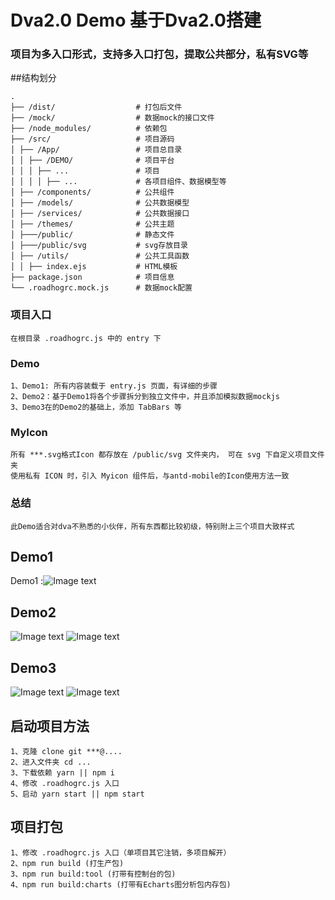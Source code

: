 # Dva2.0 Demo 基于Dva2.0搭建
### 项目为多入口形式，支持多入口打包，提取公共部分，私有SVG等

##结构划分
```
.
├── /dist/                  # 打包后文件
├── /mock/                  # 数据mock的接口文件
├── /node_modules/          # 依赖包
├── /src/                   # 项目源码
│ ├── /App/                 # 项目总目录
│ │ ├── /DEMO/              # 项目平台
│ │ │ ├── ...               # 项目
│ │ │ │ ├── ...             # 各项目组件、数据模型等
│ ├── /components/          # 公共组件
│ ├── /models/              # 公共数据模型
│ ├── /services/            # 公共数据接口
│ ├── /themes/              # 公共主题
│ ├───/public/              # 静态文件
│ ├───/public/svg           # svg存放目录
│ ├── /utils/               # 公共工具函数 
│ │ ├── index.ejs           # HTML模板
├── package.json            # 项目信息
└── .roadhogrc.mock.js      # 数据mock配置
```

### 项目入口
```
在根目录 .roadhogrc.js 中的 entry 下 
```

### Demo
```
1、Demo1: 所有内容装载于 entry.js 页面，有详细的步骤
2、Demo2：基于Demo1将各个步骤拆分到独立文件中，并且添加模拟数据mockjs
3、Demo3在的Demo2的基础上，添加 TabBars 等
```

### MyIcon
```
所有 ***.svg格式Icon 都存放在 /public/svg 文件夹内， 可在 svg 下自定义项目文件夹
使用私有 ICON 时，引入 Myicon 组件后，与antd-mobile的Icon使用方法一致
```

### 总结
```
此Demo适合对dva不熟悉的小伙伴，所有东西都比较初级，特别附上三个项目大致样式
```

## Demo1
Demo1 :![Image text](https://github.com/zhouyi318/dva2.0/blob/master/src/public/Demo1.png)
## Demo2
![Image text](https://github.com/zhouyi318/dva2.0/blob/master/src/public/Demo2_1.png)
![Image text](https://github.com/zhouyi318/dva2.0/blob/master/src/public/Demo2_2.png)
## Demo3
![Image text](https://github.com/zhouyi318/dva2.0/blob/master/src/public/Demo3_1.png)
![Image text](https://github.com/zhouyi318/dva2.0/blob/master/src/public/Demo3_2.png)

## 启动项目方法
```
1、克隆 clone git ***@....
2、进入文件夹 cd ...
3、下载依赖 yarn || npm i 
4、修改 .roadhogrc.js 入口
5、启动 yarn start || npm start
```

## 项目打包
```
1、修改 .roadhogrc.js 入口（单项目其它注销，多项目解开）
2、npm run build (打生产包)
3、npm run build:tool (打带有控制台的包)
4、npm run build:charts (打带有Echarts图分析包内存包)
```


